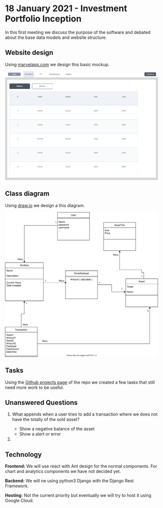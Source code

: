 
# 18 January 2021 - Investment Portfolio Inception

In this first meeting we discuss the purpose of the software and debated about the base data models and website structure. 

## Website design

Using [marvelapp.com](https://marvelapp.com) we design this basic mockup.

![UI Design](./docs/media/design.png)

## Class diagram

Using [draw.io](https://draw.io) we design a this diagram.

![Diagram](./docs/media/diagram.svg)

## Tasks

Using the [Github projects page](https://github.com/algarvis/investment-portfolio/projects/1) of the repo we created a few tasks that still need more work to be useful.

## Unanswered Questions

1. What appends when a user tries to add a transaction where we does not have the totally of the sold asset?

    * Show a negative balance of the asset
    * Show a alert or error 

2. 

## Technology

**Frontend:** We will use react with Ant design for the normal components. For chart and analytics components we have not decided yet.

**Backend:** We will ne using python3 Django with the Django Rest Framework.

**Hosting:** Not the current priority but eventually we will try to host it using Google Cloud.
